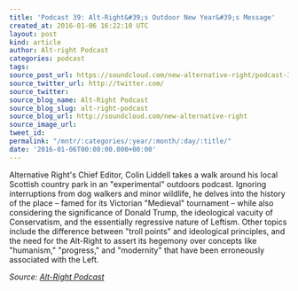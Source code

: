 ```yaml
---
title: 'Podcast 39: Alt-Right&#39;s Outdoor New Year&#39;s Message'
created_at: 2016-01-06 16:22:10 UTC
layout: post
kind: article
author: Alt-right Podcast
categories: podcast
tags: 
source_post_url: https://soundcloud.com/new-alternative-right/podcast-39-outdoor-new-year-message
source_twitter_url: http://twitter.com/
source_twitter: 
source_blog_name: Alt-Right Podcast
source_blog_slug: alt-right-podcast
source_blog_url: http://soundcloud.com/new-alternative-right
source_image_url: 
tweet_id: 
permalink: "/mntr/:categories/:year/:month/:day/:title/"
date: '2016-01-06T00:00:00.000+00:00'
---
```

Alternative Right's Chief Editor, Colin Liddell takes a walk around his local Scottish country park in an "experimental" outdoors podcast. Ignoring interruptions from dog walkers and minor wildlife, he delves into the history of the place – famed for its Victorian "Medieval" tournament – while also considering the significance of Donald Trump, the ideological vacuity of Conservatism, and the essentially regressive nature of Leftism. Other topics include the difference between "troll points" and ideological principles, and the need for the Alt-Right to assert its hegemony over concepts like "humanism," "progress," and "modernity" that have been erroneously associated with the Left.<div class="">
    <i>Source: <a href="http://soundcloud.com/new-alternative-right">Alt-Right Podcast</a></i>
</div>
